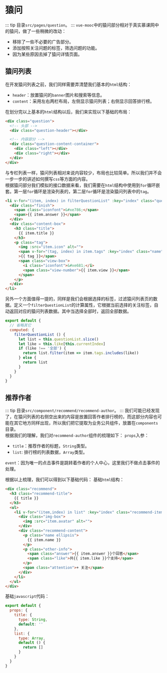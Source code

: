 # 猿问
::: tip
目录`src/pages/question`。
:::
`vue-mooc`中的猿问部分相对于真实慕课网中的猿问，做了一些稍微的改动：
* 移除了一些不必要的广告部分。
* 添加按照关注问题的标签，筛选问题的功能。
* 因为某些原因去掉了猿问详情页面。

## 猿问列表
在开发猿问列表之前，我们同样需要弄清楚我们基本的`html`结构：
* `header`：放置猿问的`banner`图片和搜索等信息。
* `content`：采用左右两栏布局，左侧显示猿问列表；右侧显示回答排行榜。

在划分完以上基本的`html`结构以后，我们来实现以下基础的布局：
```html
<div class="question">
  <!-- 头部 -->
  <div class="question-header"></div>

  <!-- 内容部分 -->
  <div class="question-content-container">
    <div class="left"></div>
    <div class="right"></div>
  </div>
</div>
```

与专栏列表一样，猿问列表相对来说内容较少，布局也比较简单。所以我们并不会一步一步的讲述如何撰写`css`等方面的内容。<br/>
根据猿问部分我们模拟的接口数据来看，我们需要在`html`结构中使用到`for`循环嵌套。第一层`for`循环是渲染列表的，第二层`for`循环是渲染猿问列表中的`tag`。
```html {1,12}
<li v-for="(item, index) in filterQuestionList" :key="index" class="question-item">
  <div class="finish">
    <span class="iconfont">&#xe786;</span>
    <span>{{ item.answer }}</span>
  </div>
  <div class="content-box">
    <h3 class="title">
      {{ item.title }}
    </h3>
    <p class="tag">
      <img :src="item.icon" alt="">
      <span v-for="(tag, index) in item.tags" :key="index" class="name"
      >{{ tag }}</span>
      <span class="view-box">
        <i class="iconfont">&#xe681;</i>
        <span class="view-number">{{ item.view }}</span>
      </span>
    </p>
  </div>
</li>
```

另外一个方面值得一提的，同样是我们会根据选择的标签，过滤猿问列表页的数据。定义一个`filterQuestionList`的计算属性，它根据当前选择的关注标签，自动返回对应的猿问列表数据。其中当选择全部时，返回全部数据。
```js
export default {
  // 省略其它
  computed: {
    filterQuestionList () {
      let list = this.questionList.slice()
      let like = this.like[this.currentIndex]
      if (like !== '全部') {
        return list.filter(item => item.tags.includes(like))
      } else {
        return list
      }
    }
  }
}
```

## 推荐作者
::: tip
目录`src/component/recommend/recommend-author`。
:::
我们可能已经发现了，在猿问列表的右侧空出来的内容是放置回答作者排行榜的，而这部分内容也可能在其它地方同样出现，所以我们把它提取为业务公共组件，放置在`components`目录。<br/>
根据我们的理解，我们对`recommend-author`组件的梳理如下：
`props`入参：
* `title`：推荐作者的标题，`String`类型。
* `list`: 排行榜的列表数据，`Array`类型。

`event`：因为唯一的点击事件是跳转着作者的个人中心，这里我们不做点击事件的处理。

根据以上梳理，我们可以得到以下基础代码：
基础`html`结构：
```html
<div class="recommend">
  <h3 class="recommend-title">
    {{ title }}
  </h3>
  <ul>
    <li v-for="(item,index) in list" :key="index" class="recommend-item">
      <div class="img-box">
        <img :src="item.avatar" alt="">
      </div>
      <div class="recommend-content">
        <p class="name ellipsis">
          {{ item.name }}
        </p>
        <p class="other-info">
          <span class="answer">{{ item.answer }}个回答</span>
          <span class="like">共{{ item.like }}个支持</span>
        </p>
        <span class="attention">+ 关注</span>
      </div>
    </li>
  </ul>
</div>
```

基础`javascript`代码：
```js
export default {
  props: {
    title: {
      type: String,
      default: ''
    },
    list: {
      type: Array,
      default () {
        return []
      }
    }
  }
}
```
